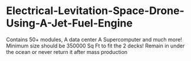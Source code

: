 # Electrical-Levitation-Space-Drone-Using-A-Jet-Fuel-Engine
Contains 50+ modules, A data center A Supercomputer and much more! Minimum size should be 350000 Sq Ft to fit the 2 decks! Remain in under the ocean or never return it after mass production
